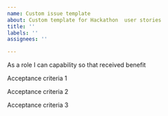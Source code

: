 ```yaml
---
name: Custom issue template
about: Custom template for Hackathon  user stories
title: ''
labels: ''
assignees: ''

---
```


As a role I can capability so that received benefit

Acceptance criteria 1

Acceptance criteria 2

Acceptance criteria 3
